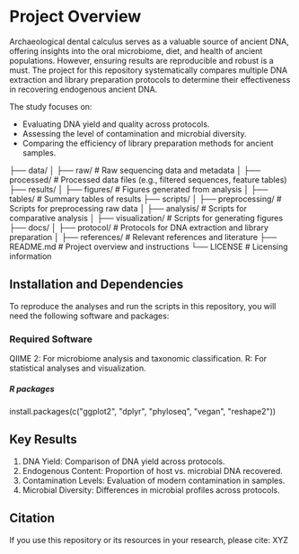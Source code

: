 # Project Overview
Archaeological dental calculus serves as a valuable source of ancient DNA, offering insights into the oral microbiome, diet, and health of ancient populations. However, ensuring results are reproducible and robust is a must. The project for this repository systematically compares multiple DNA extraction and library preparation protocols to determine their effectiveness in recovering endogenous ancient DNA.

The study focuses on:

- Evaluating DNA yield and quality across protocols.
- Assessing the level of contamination and microbial diversity.
- Comparing the efficiency of library preparation methods for ancient samples.

├── data/
│   ├── raw/               # Raw sequencing data and metadata
│   ├── processed/         # Processed data files (e.g., filtered sequences, feature tables)
├── results/
│   ├── figures/           # Figures generated from analysis
│   ├── tables/            # Summary tables of results
├── scripts/
│   ├── preprocessing/     # Scripts for preprocessing raw data
│   ├── analysis/          # Scripts for comparative analysis
│   ├── visualization/     # Scripts for generating figures
├── docs/
│   ├── protocol/          # Protocols for DNA extraction and library preparation
│   ├── references/        # Relevant references and literature
├── README.md              # Project overview and instructions
└── LICENSE                # Licensing information

## Installation and Dependencies
To reproduce the analyses and run the scripts in this repository, you will need the following software and packages:

### Required Software
QIIME 2: For microbiome analysis and taxonomic classification.
R: For statistical analyses and visualization.

##### R packages 
install.packages(c("ggplot2", "dplyr", "phyloseq", "vegan", "reshape2"))

## Key Results
1. DNA Yield: Comparison of DNA yield across protocols.
2. Endogenous Content: Proportion of host vs. microbial DNA recovered.
3. Contamination Levels: Evaluation of modern contamination in samples.
4. Microbial Diversity: Differences in microbial profiles across protocols.

## Citation
If you use this repository or its resources in your research, please cite:
XYZ



